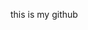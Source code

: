 this is my github

<!---
domainmughees/domainmughees is a ✨ special ✨ repository because its `README.md` (this file) appears on your GitHub profile.
You can click the Preview link to take a look at your changes.
--->
